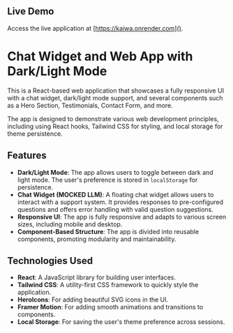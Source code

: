 ## Live Demo

Access the live application at [https://kaiwa.onrender.com]().

# Chat Widget and Web App with Dark/Light Mode

This is a React-based web application that showcases a fully responsive UI with a chat widget, dark/light mode support, and several components such as a Hero Section, Testimonials, Contact Form, and more.

The app is designed to demonstrate various web development principles, including using React hooks, Tailwind CSS for styling, and local storage for theme persistence.

## Features

- **Dark/Light Mode**: The app allows users to toggle between dark and light mode. The user's preference is stored in `localStorage` for persistence.
- **Chat Widget (MOCKED LLM)**: A floating chat widget allows users to interact with a support system. It provides responses to pre-configured questions and offers error handling with valid question suggestions.
- **Responsive UI**: The app is fully responsive and adapts to various screen sizes, including mobile and desktop.
- **Component-Based Structure**: The app is divided into reusable components, promoting modularity and maintainability.

## Technologies Used

- **React**: A JavaScript library for building user interfaces.
- **Tailwind CSS**: A utility-first CSS framework to quickly style the application.
- **HeroIcons**: For adding beautiful SVG icons in the UI.
- **Framer Motion**: For adding smooth animations and transitions to components.
- **Local Storage**: For saving the user's theme preference across sessions.
